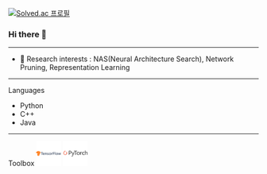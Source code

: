 [![Solved.ac
프로필](http://mazassumnida.wtf/api/v2/generate_badge?boj=kwan7595)](https://solved.ac/kwan7595)
### Hi there 👋
---
<!--
**kwan7595/kwan7595** is a ✨ _special_ ✨ repository because its `README.md` (this file) appears on your GitHub profile.
-->
- 🔭 Research interests : NAS(Neural Architecture Search), Network Pruning, Representation Learning
---
Languages 
- Python
- C++
- Java
---
Toolbox
<img src="https://github.com/devicons/devicon/blob/master/icons/tensorflow/tensorflow-original-wordmark.svg" alt = "tensorflow logo" width="50" height="50"/> <img src="https://github.com/devicons/devicon/blob/master/icons/pytorch/pytorch-original-wordmark.svg" alt = "pytorch logo" width="50" height="50"/>

